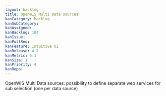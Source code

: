 ```yaml
---
layout: backlog
title: OpenWIS Multi Data sources
kanCategory: backlog
kanSubCategory:
kanAssigned:
kanBacklog: 104
kanIssue:
kanPullReq:
kanFeature: Intuitive UI
kanRelease: 4.2
kanMetric: 5.1
kanSize: 1
kanPriority: 4
kanRepo:
---
```

OpenWIS Multi Data sources: possibility to define separate web services for sub selection (one per data source)
